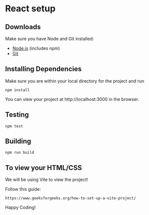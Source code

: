 # React setup

## Downloads

Make sure you have Node and Git installed:
- [Node.js](https://nodejs.org/) (includes npm)
- [Git](https://git-scm.com/)

## Installing Dependencies
Make sure you are within your local directory for the project and run
```
npm install
```

You can view your project at  http://localhost:3000  in the browser.

## Testing

```
npm test
```

## Building

```
npm run build
```

## To view your HTML/CSS
We will be using Vite to view the project!

Follow this guide:
```
https://www.geeksforgeeks.org/how-to-set-up-a-vite-project/
```

Happy Coding!




